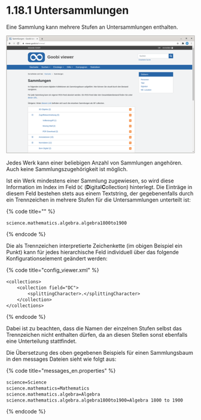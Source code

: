 # 1.18.1 Untersammlungen

Eine Sammlung kann mehrere Stufen an Untersammlungen enthalten.

![Sammlungen](../../../.gitbook/assets/conf_1.18.1.png)

Jedes Werk kann einer beliebigen Anzahl von Sammlungen angehören. Auch keine Sammlungszugehörigkeit ist möglich. 

Ist ein Werk mindestens einer Sammlung zugewiesen, so wird diese Information im Index im Feld `DC` \(**D**igital**C**ollection\) hinterlegt. Die Einträge in diesem Feld bestehen stets aus einem Textstring, der gegebenenfalls durch ein Trennzeichen in mehrere Stufen für die Untersammlungen unterteilt ist:

{% code title="" %}
```text
science.mathematics.algebra.algebra1800to1900
```
{% endcode %}

Die als Trennzeichen interpretierte Zeichenkette \(im obigen Beispiel ein Punkt\) kann für jedes hierarchische Feld individuell über das folgende Konfigurationselement geändert werden:

{% code title="config\_viewer.xml" %}
```markup
<collections>
    <collection field="DC">
        <splittingCharacter>.</splittingCharacter>
    </collection>
</collections>
```
{% endcode %}

Dabei ist zu beachten, dass die Namen der einzelnen Stufen selbst das Trennzeichen nicht enthalten dürfen, da an diesen Stellen sonst ebenfalls eine Unterteilung stattfindet.

Die Übersetzung des oben gegebenen Beispiels für einen Sammlungsbaum in den messages Dateien sieht wie folgt aus:

{% code title="messages\_en.properties" %}
```text
science=Science
science.mathematics=Mathematics
science.mathematics.algebra=Algebra
science.mathematics.algebra.algebra1800to1900=Algebra 1800 to 1900
```
{% endcode %}

